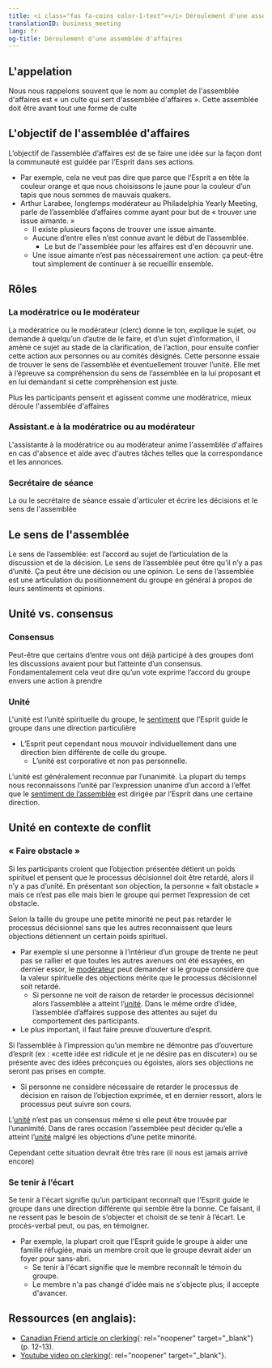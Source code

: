 ```yaml
---
title: <i class="fas fa-coins color-1-text"></i> Déroulement d'une assemblée d'affaires <i class="fas fa-pencil-alt fa-fw color-1-dark-text"></i>
translationID: business_meeting
lang: fr
og-title: Déroulement d'une assemblée d'affaires
---
```

## L'appelation
Nous nous rappelons souvent que le nom au complet de l'assemblée d'affaires est « un culte qui sert d'assemblée d'affaires ». Cette assemblée doit être avant tout une forme de culte
## L'objectif de l'assemblée d'affaires
L’objectif de l’assemblée d’affaires est de se faire une idée sur la façon dont la communauté est guidée par l’Esprit dans ses actions. 

* Par exemple, cela ne veut pas dire que parce que l’Esprit a en tête la couleur orange et que nous choisissons le jaune pour la couleur d’un tapis que nous sommes de mauvais quakers.
* Arthur Larabee, longtemps modérateur au Philadelphia Yearly Meeting, parle de l’assemblée d’affaires comme ayant pour but de « trouver une issue aimante. »
  * Il existe plusieurs façons de trouver une issue aimante.
  * Aucune d’entre elles n’est connue avant le début de l’assemblée.
    * Le but de l'assemblée pour les affaires est d'en découvrir une.
  * Une issue aimante n’est pas nécessairement une action: ça peut-être tout simplement de continuer à se recueillir ensemble.

## Rôles <i class="fas fa-theater-masks fa-fw color-1-text"></i>
### La modératrice ou le modérateur <span class="stanchor"><a name="modératrice"></a></span>
La modératrice ou le modérateur (clerc) donne le ton, explique le sujet, ou demande à quelqu’un d’autre de le faire, et d’un sujet d’information, il amène ce sujet au stade de la clarification, de l’action, pour ensuite confier cette action aux personnes ou au comités désignés. Cette personne essaie de trouver le sens de l’assemblée et éventuellement trouver l’unité. Elle met à l’épreuve sa compréhension du sens de l’assemblée en la lui proposant et en lui demandant si cette compréhension est juste.

Plus les participants pensent et agissent comme une modératrice, mieux déroule l'assemblée d'affaires

### Assistant.e à la modératrice ou au modérateur <span class="stanchor"><a name="assistante"></a></span>
L'assistante à la modératrice ou au modérateur anime l'assemblée d'affaires en cas d'absence et aide avec d'autres tâches telles que la correspondance et les annonces.

### Secrétaire de séance <span class="stanchor"><a name="secrétaire"></a></span>
La ou le secrétaire de séance essaie d'articuler et écrire les décisions et le sens de l'assemblée

## Le sens de l'assemblée <span class="stanchor"><a name="sens"></a></span>
Le sens de l’assemblée: est l’accord au sujet de l’articulation de la discussion et de la décision. Le sens de l’assemblée peut être qu’il n’y a pas d’unité. Ça peut être une décision ou une opinion. Le sens de l’assemblée est une articulation du positionnement du groupe en général à propos de leurs sentiments et opinions.

## Unité vs. consensus
### Consensus
Peut-être que certains d’entre vous ont déjà participé à des groupes dont les discussions avaient pour but l’atteinte d’un consensus. Fondamentalement cela veut dire qu’un vote exprime l’accord du groupe envers une action à prendre
### Unité <span class="stanchor"><a name="unité"></a></span> 
L'unité est l’unité spirituelle du groupe, le [sentiment](#sens) que l’Esprit guide le groupe dans une direction particulière
* L’Esprit peut cependant nous mouvoir individuellement dans une direction bien différente de celle du groupe.
  * L’unité est corporative et non pas personnelle. 

L’unité est généralement reconnue par l’unanimité. La plupart du temps nous reconnaissons l’unité par l’expression unanime d’un accord à l’effet que le [sentiment de l’assemblée](#sens) est dirigée par l’Esprit dans une certaine direction.

## Unité en contexte de conflit
### « Faire obstacle »
Si les participants croient que l’objection présentée détient un poids spirituel et pensent que le processus décisionnel doit être retardé, alors il n’y a pas d’unité. En présentant son objection, la personne « fait obstacle » mais ce n’est pas elle mais bien le groupe qui permet l’expression de cet obstacle. 

Selon la taille du groupe une petite minorité ne peut pas retarder le processus décisionnel sans que les autres reconnaissent que leurs objections détiennent un certain poids spirituel. 
* Par exemple si une personne à l’intérieur d’un groupe de trente ne peut pas se rallier et que toutes les autres avenues ont été essayées, en dernier essor, le [modérateur](#clerc) peut demander si le groupe considère que la valeur spirituelle des objections mérite que le processus décisionnel soit retardé.
  * Si personne ne voit de raison de retarder le processus décisionnel alors l’assemblée a atteint l’[unité](#unité).
Dans le même ordre d’idée, l’assemblée d’affaires suppose des attentes au sujet du comportement des participants. 
* Le plus important, il faut faire preuve d’ouverture d’esprit.

Si l’assemblée à l’impression qu’un membre ne démontre pas d’ouverture d’esprit (ex : «cette idée est ridicule et je ne désire pas en discuter») ou se présente avec des idées préconçues ou égoistes, alors ses objections ne seront pas prises en compte. 
* Si personne ne considère nécessaire de retarder le processus de décision en raison de l’objection exprimée, et en dernier ressort, alors le processus peut suivre son cours.

L’[unité](#unité) n’est pas un consensus même si elle peut être trouvée par l’unanimité. Dans de rares occasion l’assemblée peut décider qu’elle a atteint l’[unité](#unité) malgré les objections d’une petite minorité. 

Cependant cette situation devrait être très rare (il nous est jamais arrivé encore)

### Se tenir à l’écart
Se tenir à l'écart signifie qu’un participant reconnaît que l’Esprit guide le groupe dans une direction différente qui semble être la bonne. Ce faisant, il ne ressent pas le besoin de s’objecter et choisit de se tenir à l’écart. Le procès-verbal peut, ou pas, en témoigner. 

* Par exemple, la plupart croit que l'Esprit guide le groupe à aider une famille réfugiée, mais un membre croit que le groupe devrait aider un foyer pour sans-abri.
  * Se tenir à l'écart signifie que le membre reconnaît le témoin du groupe.
  * Le membre n'a pas changé d'idée mais ne s'objecte plus; il accepte d'avancer.

## Ressources (en anglais):
* [Canadian Friend article on clerking](https://quaker.ca/wp-content/uploads/2020/05/TCF-Spring-2020-Final-Digital.pdf){: rel="noopener" target="_blank"} (p. 12-13).
* [Youtube video on clerking](https://youtu.be/1KJpF0fzZkI){: rel="noopener" target="_blank"}.
